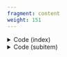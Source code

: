 ```yaml
---
fragment: content
weight: 151
---
```


<details><summary>Code (index)</summary>

```
+++
fragment = "items"
#disabled = false
date = "2017-10-04"
weight = 150
background = "secondary"

#title = ""
#subtitle = ""
#title_align = "left" # Default is center, can be left, right or center
+++
```
</details>

<details>
<summary>Code (subitem)</summary>

```
+++
weight = 10
#disabled = true

[asset]
  image = "caddy.svg"
  url = "#"
+++

```
</details>
